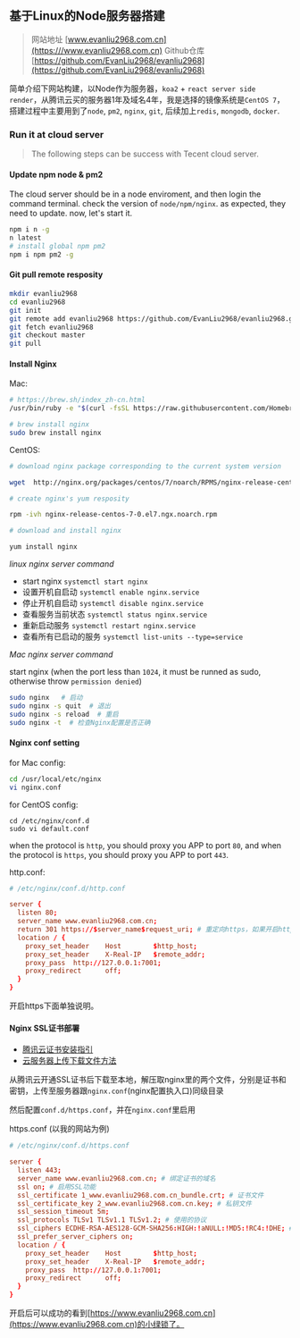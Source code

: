 ## 基于Linux的Node服务器搭建

> 网站地址 [www.evanliu2968.com.cn](https:///www.evanliu2968.com.cn)
> Github仓库 [https://github.com/EvanLiu2968/evanliu2968](https://github.com/EvanLiu2968/evanliu2968)

简单介绍下网站构建，以Node作为服务器，`koa2` + `react server side render`，从腾讯云买的服务器1年及域名4年，我是选择的镜像系统是`CentOS 7`，搭建过程中主要用到了`node`, `pm2`, `nginx`, `git`, 后续加上`redis`, `mongodb`, `docker`.

### Run it at cloud server

> The following steps can be success with Tecent cloud server.

#### Update npm node & pm2

The cloud server should be in a node enviroment, and then login the command terminal.
check the version of `node/npm/nginx`. as expected, they need to update.
now, let's start it.

```bash
npm i n -g
n latest
# install global npm pm2
npm i npm pm2 -g
```

#### Git pull remote resposity

```bash
mkdir evanliu2968
cd evanliu2968
git init
git remote add evanliu2968 https://github.com/EvanLiu2968/evanliu2968.git
git fetch evanliu2968
git checkout master
git pull
```

#### Install Nginx

Mac: 
```bash
# https://brew.sh/index_zh-cn.html
/usr/bin/ruby -e "$(curl -fsSL https://raw.githubusercontent.com/Homebrew/install/master/install)"

# brew install nginx
sudo brew install nginx
```

CentOS:
```bash
# download nginx package corresponding to the current system version

wget  http://nginx.org/packages/centos/7/noarch/RPMS/nginx-release-centos-7-0.el7.ngx.noarch.rpm

# create nginx's yum resposity

rpm -ivh nginx-release-centos-7-0.el7.ngx.noarch.rpm

# download and install nginx

yum install nginx
```


*linux nginx server command*

- start nginx `systemctl start nginx`
- 设置开机自启动 `systemctl enable nginx.service`
- 停止开机自启动 `systemctl disable nginx.service`
- 查看服务当前状态 `systemctl status nginx.service`
- 重新启动服务 `systemctl restart nginx.service`
- 查看所有已启动的服务 `systemctl list-units --type=service`

*Mac nginx server command*

start nginx (when the port less than `1024`, it must be runned as sudo, otherwise throw `permission denied`)
```bash
sudo nginx   # 启动
sudo nginx -s quit  # 退出
sudo nginx -s reload  # 重启
sudo nginx -t  # 检查Nginx配置是否正确
```

#### Nginx conf setting

for Mac config:
```bash
cd /usr/local/etc/nginx
vi nginx.conf
```

for CentOS config:
```
cd /etc/nginx/conf.d
sudo vi default.conf
```

when the protocol is `http`, you should proxy you APP to port `80`,
and when the protocol is `https`, you should proxy you APP to port `443`.

http.conf:
```conf
# /etc/nginx/conf.d/http.conf

server {
  listen 80;
  server_name www.evanliu2968.com.cn;
  return 301 https://$server_name$request_uri; # 重定向https，如果开启https的话，不开启注释掉
  location / {
    proxy_set_header	Host		$http_host;
    proxy_set_header	X-Real-IP	$remote_addr;
    proxy_pass	http://127.0.0.1:7001;
    proxy_redirect		off;
  }
}
```

开启https下面单独说明。

#### Nginx SSL证书部署

- [腾讯云证书安装指引](https://cloud.tencent.com/document/product/400/4143)
- [云服务器上传下载文件方法](http://bbs.qcloud.com/thread-24970-1-1.html)

从腾讯云开通SSL证书后下载至本地，解压取nginx里的两个文件，分别是证书和密钥，上传至服务器跟`nginx.conf`(nginx配置执入口)同级目录

然后配置`conf.d/https.conf`，并在`nginx.conf`里启用

https.conf (以我的网站为例)
```conf
# /etc/nginx/conf.d/https.conf

server {
  listen 443;
  server_name www.evanliu2968.com.cn; # 绑定证书的域名
  ssl on; # 启用SSL功能
  ssl_certificate 1_www.evanliu2968.com.cn_bundle.crt; # 证书文件
  ssl_certificate_key 2_www.evanliu2968.com.cn.key; # 私钥文件
  ssl_session_timeout 5m;
  ssl_protocols TLSv1 TLSv1.1 TLSv1.2; # 使用的协议
  ssl_ciphers ECDHE-RSA-AES128-GCM-SHA256:HIGH:!aNULL:!MD5:!RC4:!DHE; # 配置加密套件
  ssl_prefer_server_ciphers on;
  location / {
    proxy_set_header	Host		$http_host;
    proxy_set_header	X-Real-IP	$remote_addr;
    proxy_pass	http://127.0.0.1:7001;
    proxy_redirect		off;
  }
}
```

开启后可以成功的看到[https://www.evanliu2968.com.cn](https://www.evanliu2968.com.cn)的小绿锁了。
